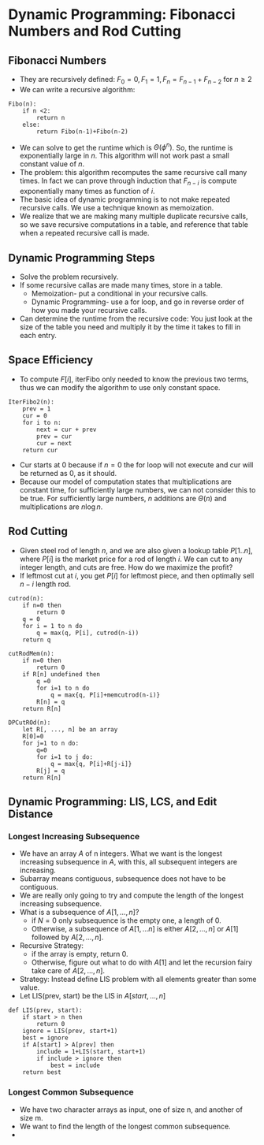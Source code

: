 # Dynamic Programming: Fibonacci Numbers and Rod Cutting
## Fibonacci Numbers
- They are recursively defined: $F_{0}=0, F_{1}=1, F_{n}=F_{n-1}+F_{n-2}$ for $n\geq 2$
- We can write a recursive algorithm: 
```
Fibo(n):
	if n <2:
		return n
	else:
		return Fibo(n-1)+Fibo(n-2)
```
- We can solve to get the runtime which is $\Theta(\phi^{n})$. So, the runtime is exponentially large in $n$. This algorithm will not work past a small constant value of $n$. 
- The problem: this algorithm recomputes the same recursive call many times. In fact we can prove through induction that $F_{n-i }$ is compute exponentially many times as function of $i$. 
- The basic idea of dynamic programming is to not make repeated recursive calls. We use a technique known as memoization. 
- We realize that we are making many multiple duplicate recursive calls, so we save recursive computations in a table, and reference that table when a repeated recursive call is made. 
## Dynamic Programming Steps
- Solve the problem recursively. 
- If some recursive callas are made many times, store in a table. 
	- Memoization- put a conditional in your recursive calls. 
	- Dynamic Programming- use a for loop, and go in reverse order of how you made your recursive calls. 
- Can determine the runtime from the recursive code: You just look at the size of the table you need and multiply it by the time it takes to fill in each entry. 
## Space Efficiency
- To compute $F[i]$, iterFibo only needed to know the previous two terms, thus we can modify the algorithm to use only constant space. 
```
IterFibo2(n):
	prev = 1
	cur = 0
	for i to n: 
		next = cur + prev
		prev = cur
		cur = next
	return cur
```
- Cur starts at 0 because if $n=0$ the for loop will not execute and cur will be returned as 0, as it should. 
- Because our model of computation states that multiplications are constant time, for sufficiently large numbers, we can not consider this to be true. For sufficiently large numbers, $n$ additions are $\Theta(n)$ and multiplications are $n\log n$. 
## Rod Cutting
- Given steel rod of length $n$, and we are also given a lookup table $P[1..n]$, where $P[i]$ is the market price for a rod of length $i$. We can cut to any integer length, and cuts are free. How do we maximize the profit? 
- If leftmost cut at $i$, you get $P[i]$ for leftmost piece, and then optimally sell $n-i$ length rod. 
```
cutrod(n):
	if n=0 then
		return 0
	q = 0
	for i = 1 to n do
		q = max(q, P[i], cutrod(n-i))
	return q
```
```
cutRodMem(n): 
	if n=0 then 
		return 0
	if R[n] undefined then
		q =0
		for i=1 to n do 
			q = max{q, P[i]+memcutrod(n-i)}
		R[n] = q
	return R[n]
```
```
DPCutROd(n):
	let R[, ..., n] be an array
	R[0]=0
	for j=1 to n do:
		q=0
		for i=1 to j do: 
			q = max{q, P[i]+R[j-i]}
		R[j] = q
	return R[n]
```

## Dynamic Programming: LIS, LCS, and Edit Distance
### Longest Increasing Subsequence
- We have an array $A$ of n integers. What we want is the longest increasing subsequence in $A$, with this, all subsequent integers are increasing. 
- Subarray means contiguous, subsequence does not have to be contiguous.
- We are really only going to try and compute the length of the longest increasing subsequence. 
- What is a subsequence of $A[1, \dots,n]$?
	- if $N=0$ only subsequence is the empty one, a length of 0. 
	- Otherwise, a subsequence of $A[1, \dots n]$ is either $A[2, \dots, n]$ or $A[1]$ followed by $A[2, \dots, n]$. 
- Recursive Strategy:
	- if the array is empty, return 0. 
	- Otherwise, figure out what to do with $A[1]$ and let the recursion fairy take care of $A[2, \dots, n]$. 
- Strategy: Instead define LIS problem with all elements greater than some value. 
- Let LIS(prev, start) be the LIS in $A[star t, \dots, n]$
```
def LIS(prev, start):
	if start > n then 
		return 0
	ignore = LIS(prev, start+1)
	best = ignore
	if A[start] > A[prev] then 
		include = 1+LIS(start, start+1)
		if include > ignore then
			best = include
	return best
```

### Longest Common Subsequence
- We have two character arrays as input, one of size n, and another of size m. 
- We want to find the length of the longest common subsequence. 
- 